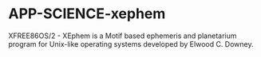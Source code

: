 APP-SCIENCE-xephem
==================

XFREE86OS/2 - XEphem is a Motif based ephemeris and planetarium program for Unix-like operating systems developed by Elwood C. Downey.
